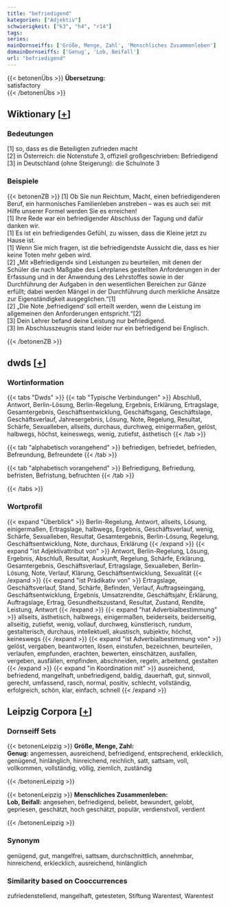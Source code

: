 ```yaml
---
title: "befriedigend"
kategorien: ["Adjektiv"]
schwierigkeit: ["k3", "h4", "r14"]
tags:
series:
mainDornseiffs: ['Größe, Menge, Zahl', 'Menschliches Zusammenleben']
domainDornseiffs: ['Genug', 'Lob, Beifall']
url: "befriedigend"
---
```


{{< betonenÜbs >}}
**Übersetzung:**  
satisfactory  
{{< /betonenÜbs >}}

## Wiktionary [[+](https://de.wiktionary.org/wiki/befriedigend)]

### Bedeutungen
[1] so, dass es die Beteiligten zufrieden macht  
[2] in Österreich: die Notenstufe 3, offiziell großgeschrieben: Befriedigend  
[3] in Deutschland (ohne Steigerung): die Schulnote 3  

### Beispiele
{{< betonenZB >}}
[1] Ob Sie nun Reichtum, Macht, einen befriedigenderen Beruf, ein harmonisches Familienleben anstreben – was es auch sei: mit Hilfe unserer Formel werden Sie es erreichen!  
[1] Ihre Rede war ein befriedigender Abschluss der Tagung und dafür danken wir.  
[1] Es ist ein befriedigendes Gefühl, zu wissen, dass die Kleine jetzt zu Hause ist.  
[1] Wenn Sie mich fragen, ist die befriedigendste Aussicht die, dass es hier keine Toten mehr geben wird.  
[2] „Mit »Befriedigend« sind Leistungen zu beurteilen, mit denen der Schüler die nach Maßgabe des Lehrplanes gestellten Anforderungen in der Erfassung und in der Anwendung des Lehrstoffes sowie in der Durchführung der Aufgaben in den wesentlichen Bereichen zur Gänze erfüllt; dabei werden Mängel in der Durchführung durch merkliche Ansätze zur Eigenständigkeit ausgeglichen.“[1]  
[2] „Die Note ‚befriedigend‘ soll erteilt werden, wenn die Leistung im allgemeinen den Anforderungen entspricht.“[2]  
[3] Dein Lehrer befand deine Leistung nur befriedigend.  
[3] Im Abschlusszeugnis stand leider nur ein befriedigend bei Englisch.  

{{< /betonenZB >}}


## dwds [[+](https://www.dwds.de/wb/befriedigend)]

### Wortinformation
{{< tabs "Dwds" >}}
{{< tab "Typische Verbindungen" >}}
Abschluß, Antwort, Berlin-Lösung, Berlin-Regelung, Ergebnis, Erklärung, Ertragslage, Gesamtergebnis, Geschäftsentwicklung, Geschäftsgang, Geschäftslage, Geschäftsverlauf, Jahresergebnis, Lösung, Note, Regelung, Resultat, Schärfe, Sexualleben, allseits, durchaus, durchweg, einigermaßen, gelöst, halbwegs, höchst, keineswegs, wenig, zutiefst, ästhetisch
{{< /tab >}}

{{< tab "alphabetisch vorangehend" >}}
befriedigen, befriedet, befrieden, Befreundung, Befreundete
{{< /tab >}}

{{< tab "alphabetisch vorangehend" >}}
Befriedigung, Befriedung, befristen, Befristung, befruchten
{{< /tab >}}

{{< /tabs >}}

### Wortprofil
{{< expand "Überblick" >}} Berlin-Regelung, Antwort, allseits, Lösung, einigermaßen, Ertragslage, halbwegs, Ergebnis, Geschäftsverlauf, wenig, Schärfe, Sexualleben, Resultat, Gesamtergebnis, Berlin-Lösung, Regelung, Geschäftsentwicklung, Note, durchaus, Erklärung {{< /expand >}}
{{< expand "ist Adjektivattribut von" >}} Antwort, Berlin-Regelung, Lösung, Ergebnis, Abschluß, Resultat, Auskunft, Regelung, Schärfe, Erklärung, Gesamtergebnis, Geschäftsverlauf, Ertragslage, Sexualleben, Berlin-Lösung, Note, Verlauf, Klärung, Geschäftsentwicklung, Sexualität {{< /expand >}}
{{< expand "ist Prädikativ von" >}} Ertragslage, Geschäftsverlauf, Stand, Schärfe, Befinden, Verlauf, Auftragseingang, Geschäftsentwicklung, Ergebnis, Umsatzrendite, Geschäftsjahr, Erklärung, Auftragslage, Ertrag, Gesundheitszustand, Resultat, Zustand, Rendite, Leistung, Antwort {{< /expand >}}
{{< expand "hat Adverbialbestimmung" >}} allseits, ästhetisch, halbwegs, einigermaßen, beiderseits, beiderseitig, allseitig, zutiefst, wenig, vollauf, durchweg, künstlerisch, rundum, gestalterisch, durchaus, intellektuell, akustisch, subjektiv, höchst, keineswegs {{< /expand >}}
{{< expand "ist Adverbialbestimmung von" >}} gelöst, vergaben, beantworten, lösen, einstufen, bezeichnen, beurteilen, verlaufen, empfunden, erachten, bewerten, einschätzen, ausfallen, vergeben, ausfällen, empfinden, abschneiden, regeln, arbeitend, gestalten {{< /expand >}}
{{< expand "in Koordination mit" >}} ausreichend, befriedend, mangelhaft, unbefriedigend, baldig, dauerhaft, gut, sinnvoll, gerecht, umfassend, rasch, normal, positiv, schlecht, vollständig, erfolgreich, schön, klar, einfach, schnell {{< /expand >}}

## Leipzig Corpora [[+](https://corpora.uni-leipzig.de/en/res?word=befriedigend&corpusId=deu_newscrawl-public_2018)]

### Dornseiff Sets
{{< betonenLeipzig >}}
**Größe, Menge, Zahl:**  
**Genug:** angemessen, ausreichend, befriedigend, entsprechend, erklecklich, genügend, hinlänglich, hinreichend, reichlich, satt, sattsam, voll, vollkommen, vollständig, völlig, ziemlich, zuständig  

{{< /betonenLeipzig >}}


{{< betonenLeipzig >}}
**Menschliches Zusammenleben:**  
**Lob, Beifall:** angesehen, befriedigend, beliebt, bewundert, gelobt, gepriesen, geschätzt, hoch geschätzt, populär, verdienstvoll, verdient  

{{< /betonenLeipzig >}}

### Synonym
genügend, gut, mangelfrei, sattsam, durchschnittlich, annehmbar, hinreichend, erklecklich, ausreichend, hinlänglich


### Similarity based on Cooccurrences
zufriedenstellend, mangelhaft, getesteten, Stiftung Warentest, Warentest

